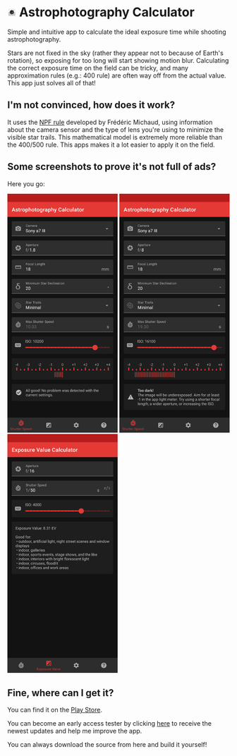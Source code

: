 # <img src="app/src/main/res/mipmap-xxxhdpi/ic_launcher.png" alt="icon" width="20"/> Astrophotography Calculator
Simple and intuitive app to calculate the ideal exposure time while shooting astrophotography.

Stars are not fixed in the sky (rather they appear not to because of Earth's rotation), so exposing for too long will start showing motion blur. Calculating the correct exposure time on the field can be tricky, and many approximation rules (e.g.: 400 rule) are often way off from the actual value. This app just solves all of that!

## I'm not convinced, how does it work?
It uses the [NPF rule](https://sahavre.fr/wp/regle-npf-rule/) developed by Frédéric Michaud, using information about the camera sensor and the type of lens you're using to minimize the visible star trails. This mathematical model is extremely more reliable than the 400/500 rule. This apps makes it a lot easier to apply it on the field.

## Some screenshots to prove it's not full of ads?

Here you go:

<span>
  <img src="assets/SCREENS/1.png" alt="screenshot" width="250"/>
  <img src="assets/SCREENS/2.png" alt="screenshot" width="250"/>
  <img src="assets/SCREENS/3.png" alt="screenshot" width="250"/>
</span>

## Fine, where can I get it?

You can find it on the [Play Store](https://play.google.com/store/apps/details?id=io.github.sirpryderi.astrophotographycalculator).

You can become an early access tester by clicking [here](https://play.google.com/apps/testing/io.github.sirpryderi.astrophotographycalculator) to receive the newest updates and help me improve the app.

You can always download the source from here and build it yourself!
